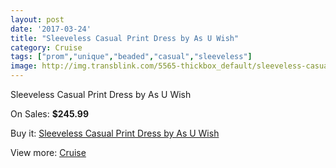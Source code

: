 ```yaml
---
layout: post
date: '2017-03-24'
title: "Sleeveless Casual Print Dress by As U Wish"
category: Cruise
tags: ["prom","unique","beaded","casual","sleeveless"]
image: http://img.transblink.com/5565-thickbox_default/sleeveless-casual-print-dress-by-as-u-wish.jpg
---
```

Sleeveless Casual Print Dress by As U Wish

On Sales: **$245.99**
<a href="https://www.transblink.com/en/cruise/1813-sleeveless-casual-print-dress-by-as-u-wish.html"><amp-img layout="responsive" width="600" height="600" src="//img.transblink.com/5565-thickbox_default/sleeveless-casual-print-dress-by-as-u-wish.jpg" alt="Sleeveless Casual Print Dress by As U Wish 0" /></a>
<a href="https://www.transblink.com/en/cruise/1813-sleeveless-casual-print-dress-by-as-u-wish.html"><amp-img layout="responsive" width="600" height="600" src="//img.transblink.com/5567-thickbox_default/sleeveless-casual-print-dress-by-as-u-wish.jpg" alt="Sleeveless Casual Print Dress by As U Wish 1" /></a>
<a href="https://www.transblink.com/en/cruise/1813-sleeveless-casual-print-dress-by-as-u-wish.html"><amp-img layout="responsive" width="600" height="600" src="//img.transblink.com/5566-thickbox_default/sleeveless-casual-print-dress-by-as-u-wish.jpg" alt="Sleeveless Casual Print Dress by As U Wish 2" /></a>

Buy it: [Sleeveless Casual Print Dress by As U Wish](https://www.transblink.com/en/cruise/1813-sleeveless-casual-print-dress-by-as-u-wish.html "Sleeveless Casual Print Dress by As U Wish")

View more: [Cruise](https://www.transblink.com/en/5-cruise "Cruise")